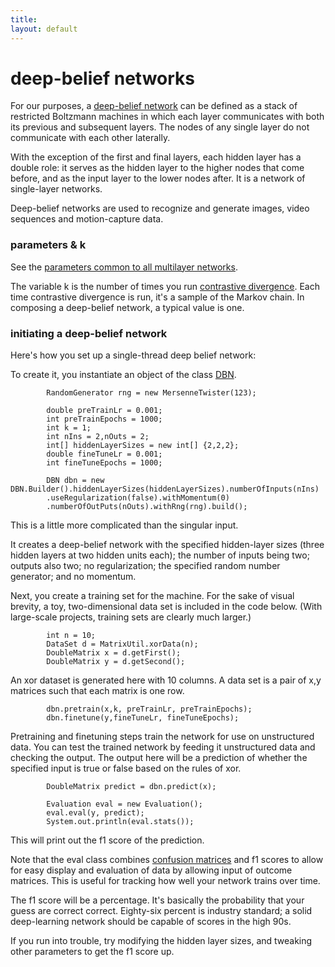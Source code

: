```yaml
---
title: 
layout: default
---
```


# deep-belief networks

For our purposes, a [deep-belief network](http://www.scholarpedia.org/article/Deep_belief_networks) can be defined as a stack of restricted Boltzmann machines in which each layer communicates with both its previous and subsequent layers. The nodes of any single layer do not communicate with each other laterally. 

With the exception of the first and final layers, each hidden layer has a double role: it serves as the hidden layer to the higher nodes that come before, and as the input layer to the lower nodes after. It is a network of single-layer networks. 

Deep-belief networks are used to recognize and generate images, video sequences and motion-capture data. 

### parameters & k

See the [parameters common to all multilayer networks](../multinetwork.html).

The variable k is the number of times you run [contrastive divergence](../glossary.html#contrastivedivergence). Each time contrastive divergence is run, it's a sample of the Markov chain. In composing a deep-belief network, a typical value is one.

### initiating a deep-belief network

Here's how you set up a single-thread deep belief network: 

To create it, you instantiate an object of the class [DBN](../doc/org/deeplearning4j/dbn/DBN.html).

	        RandomGenerator rng = new MersenneTwister(123);

			double preTrainLr = 0.001;
			int preTrainEpochs = 1000;
			int k = 1;
			int nIns = 2,nOuts = 2;
			int[] hiddenLayerSizes = new int[] {2,2,2};
			double fineTuneLr = 0.001;
			int fineTuneEpochs = 1000;

	        DBN dbn = new DBN.Builder().hiddenLayerSizes(hiddenLayerSizes).numberOfInputs(nIns)
			.useRegularization(false).withMomentum(0)
			.numberOfOutPuts(nOuts).withRng(rng).build();


This is a little more complicated than the singular input. 

It creates a deep-belief network with the specified hidden-layer sizes (three hidden layers at two hidden units each); the number of inputs being two; outputs also two; no regularization; the specified random number generator; and no momentum.

Next, you create a training set for the machine. For the sake of visual brevity, a toy, two-dimensional data set is included in the code below. (With large-scale projects, training sets are clearly much larger.)

	        int n = 10;
			DataSet d = MatrixUtil.xorData(n);
			DoubleMatrix x = d.getFirst();
			DoubleMatrix y = d.getSecond();

An xor dataset is generated here with 10 columns. A data set is a pair of x,y matrices such that each matrix is one row.

	        dbn.pretrain(x,k, preTrainLr, preTrainEpochs);
			dbn.finetune(y,fineTuneLr, fineTuneEpochs);

Pretraining and finetuning steps train the network for use on unstructured data. You can test the trained network by feeding it unstructured data and checking the output. The output here will be a prediction of whether the specified input is true or false based on the rules of xor.

			DoubleMatrix predict = dbn.predict(x);

			Evaluation eval = new Evaluation();
			eval.eval(y, predict);
			System.out.println(eval.stats());

This will print out the f1 score of the prediction.

Note that the eval class combines [confusion matrices](../glossary.html#confusionmatrix) and f1 scores to allow for easy display and evaluation of data by allowing input of outcome matrices. This is useful for tracking how well your network trains over time. 

The f1 score will be a percentage. It's basically the probability that your guess are correct correct. Eighty-six percent is industry standard; a solid deep-learning network should be capable of scores in the high 90s.

If you run into trouble, try modifying the hidden layer sizes, and tweaking other parameters to get the f1 score up.
